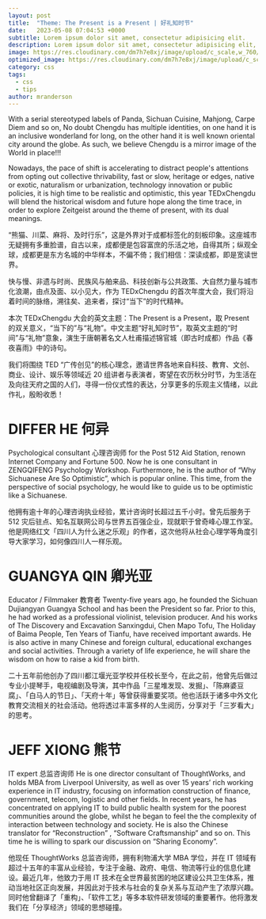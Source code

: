 ```yaml
---
layout: post
title:  "Theme: The Present is a Present | 好礼知时节"
date:   2023-05-08 07:04:53 +0000
subtitle: Lorem ipsum dolor sit amet, consectetur adipisicing elit.
description: Lorem ipsum dolor sit amet, consectetur adipisicing elit, sed do eiusmod tempor incididunt ut labore et dolore magna aliqua.
image: https://res.cloudinary.com/dm7h7e8xj/image/upload/c_scale,w_760/v1506079212/jekflix-capa_vfhuzh.png
optimized_image: https://res.cloudinary.com/dm7h7e8xj/image/upload/c_scale,w_380/v1506079212/jekflix-capa_vfhuzh.png
category: css
tags:
  - css
  - tips
author: mranderson
---
```


With a serial stereotyped labels of Panda, Sichuan Cuisine, Mahjong, Carpe Diem and so on, No doubt Chengdu has multiple identities, on one hand it is an inclusive wonderland for long, on the other hand it is well known oriental city around the globe. As such, we believe Chengdu is a mirror image of the World in place!!!

Nowadays, the pace of shift is accelerating to distract people's attentions from opting out collective thrivability, fast or slow, heritage or edges, native or exotic, naturalism or urbanization, technology innovation or public policies, it is high time to be realistic and optimistic, this year TEDxChengdu will blend the historical wisdom and future hope along the time trace, in order to explore Zeitgeist around the theme of present, with its dual meanings.

“熊猫、川菜、麻将、及时行乐”，这是外界对于成都标签化的刻板印象。这座城市无疑拥有多重脸谱，自古以来，成都便是包容富庶的乐活之地，自得其所；纵观全球，成都更是东方名城的中华样本，不偏不倚；我们相信：深读成都，即是宽读世界。

快与慢、非遗与时尚、民族风与舶来品、科技创新与公共政策、大自然力量与城市化浪潮，由点及面、以小见大，作为 TEDxChengdu 的首次年度大会，我们将沿着时间的脉络，溯往矣、追来者，探讨“当下”的时代精神。

本次 TEDxChengdu 大会的英文主题：The Present is a Present，取 Present 的双关意义，“当下的”与“礼物”。中⽂主题“好礼知时节”，取英⽂主题的“时间”与“礼物”意象，演生于唐朝著名文⼈杜甫描述锦官城（即古时成都）作品《春夜喜⾬》中的诗句。

我们将围绕 TED “广传创见”的核心理念，邀请世界各地来自科技、教育、文创、商业、设计、娱乐等领域近 20 组讲者与表演者，寄望在农历秋分时节，为生活在及向往天府之国的人们，寻得一份仪式性的表达，分享更多的乐观主义情绪，以此作礼，殷盼收悉！

# DIFFER HE 何异
Psychological consultant 心理咨询师
for the Post 512 Aid Station, renown Internet Company and Fortune 500. Now he is one consultant in ZENGQIFENG Psychology Workshop. Furthermore, he is the author of “Why Sichuanese Are So Optimistic”, which is popular online. This time, from the perspective of social psychology, he would like to guide us to be optimistic like a Sichuanese. 

他拥有逾十年的心理咨询执业经验，累计咨询时长超过五千小时。曾先后服务于 512 灾后驻点、知名互联网公司与世界五百强企业，现就职于曾奇峰心理工作室。他是网络红文「四川人为什么迷之乐观」的作者，这次他将从社会心理学等角度引导大家学习，如何像四川人一样乐观。

# GUANGYA QIN 卿光亚
Educator / Filmmaker 教育者
Twenty-five years ago, he founded the Sichuan Dujiangyan Guangya School and has been the President so far. Prior to this, he had worked as a professional violinist, television producer. And his works of The Discovery and Excavation Sanxingdui, Chen Mapo Tofu, The Holiday of Baima People, Ten Years of Tianfu, have received important awards. He is also active in many Chinese and foreign cultural, educational exchanges and social activities. Through a variety of life experience, he will share the wisdom on how to raise a kid from birth. 

二十五年前他创办了四川都江堰光亚学校并任校长至今，在此之前，他曾先后做过专业小提琴手，电视编剧及导演，其中作品「三星堆发现、发掘」、「陈麻婆豆腐」、「白马人的节日」、「天府十年」等曾获得重要奖项。他也活跃于诸多中外文化教育交流相关的社会活动。他将透过丰富多样的人生阅历，分享对于「三岁看大」的思考。


# JEFF XIONG 熊节
IT expert 总监咨询师
He is one director consultant of ThoughtWorks, and holds MBA from Liverpool University, as well as over 15 years’ rich working experience in IT industry, focusing on information construction of finance, government, telecom, logistic and other fields. In recent years, he has concentrated on applying IT to build public health system for the poorest communities around the globe, whilst he began to feel the the complexity of interaction between technology and society. He is also the Chinese translator for “Reconstruction” , “Software Craftsmanship” and so on. This time he is willing to spark our discussion on “Sharing Economy”. 

他现任 ThoughtWorks 总监咨询师，拥有利物浦大学 MBA 学位，并在 IT 领域有超过十五年的丰富从业经验，专注于金融、政府、电信、物流等行业的信息化建设。最近几年，他致力于用 IT 技术在全世界最贫困的地区建设公共卫生体系，推动当地社区正向发展，并因此对于技术与社会的复杂关系与互动产生了浓厚兴趣。同时他曾翻译了「重构」、「软件工艺」等多本软件研发领域的重要著作。他将激发我们在「分享经济」领域的思想碰撞。

